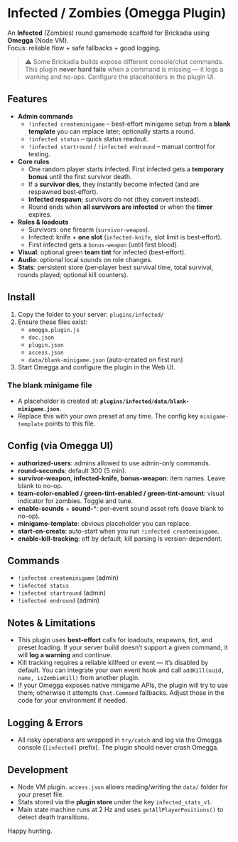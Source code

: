 # Infected / Zombies (Omegga Plugin)

An **Infected** (Zombies) round gamemode scaffold for Brickadia using **Omegga** (Node VM).  
Focus: reliable flow + safe fallbacks + good logging.

> ⚠️ Some Brickadia builds expose different console/chat commands. This plugin **never hard fails** when a command is missing — it logs a warning and no-ops. Configure the placeholders in the plugin UI.

## Features

- **Admin commands**
  - `!infected createminigame` – best-effort minigame setup from a **blank template** you can replace later; optionally starts a round.
  - `!infected status` – quick status readout.
  - `!infected startround` / `!infected endround` – manual control for testing.
- **Core rules**
  - One random player starts infected. First infected gets a **temporary bonus** until the first survivor death.
  - If a **survivor dies**, they instantly become infected (and are respawned best‑effort).
  - **Infected respawn**; survivors do not (they convert instead).
  - Round ends when **all survivors are infected** or when the **timer** expires.
- **Roles & loadouts**
  - Survivors: one firearm (`survivor-weapon`).
  - Infected: knife + **one slot** (`infected-knife`, slot limit is best‑effort).
  - First infected gets a `bonus-weapon` (until first blood).
- **Visual**: optional green **team tint** for infected (best‑effort).
- **Audio**: optional local sounds on role changes.
- **Stats**: persistent store (per‑player best survival time, total survival, rounds played; optional kill counters).

## Install

1. Copy the folder to your server: `plugins/infected/`
2. Ensure these files exist:
   - `omegga.plugin.js`
   - `doc.json`
   - `plugin.json`
   - `access.json`
   - `data/blank-minigame.json` (auto-created on first run)
3. Start Omegga and configure the plugin in the Web UI.

### The blank minigame file

- A placeholder is created at: **`plugins/infected/data/blank-minigame.json`**.  
- Replace this with your own preset at any time. The config key `minigame-template` points to this file.

## Config (via Omegga UI)

- **authorized-users**: admins allowed to use admin-only commands.
- **round-seconds**: default 300 (5 min).
- **survivor-weapon**, **infected-knife**, **bonus-weapon**: item names. Leave blank to no-op.
- **team-color-enabled / green-tint-enabled / green-tint-amount**: visual indicator for zombies. Toggle and tune.
- **enable-sounds** + **sound-***: per-event sound asset refs (leave blank to no-op).
- **minigame-template**: obvious placeholder you can replace.
- **start-on-create**: auto-start when you run `!infected createminigame`.
- **enable-kill-tracking**: off by default; kill parsing is version-dependent.

## Commands

- `!infected createminigame` (admin)
- `!infected status`
- `!infected startround` (admin)
- `!infected endround` (admin)

## Notes & Limitations

- This plugin uses **best-effort** calls for loadouts, respawns, tint, and preset loading. If your server build doesn’t support a given command, it will **log a warning** and continue.
- Kill tracking requires a reliable killfeed or event — it’s disabled by default. You can integrate your own event hook and call `addKill(uuid, name, isZombieKill)` from another plugin.
- If your Omegga exposes native minigame APIs, the plugin will try to use them; otherwise it attempts `Chat.Command` fallbacks. Adjust those in the code for your environment if needed.

## Logging & Errors

- All risky operations are wrapped in `try/catch` and log via the Omegga console (`[infected]` prefix). The plugin should never crash Omegga.

## Development

- Node VM plugin. `access.json` allows reading/writing the `data/` folder for your preset file.
- Stats stored via the **plugin store** under the key `infected_stats_v1`.
- Main state machine runs at 2 Hz and uses `getAllPlayerPositions()` to detect death transitions.

Happy hunting.
